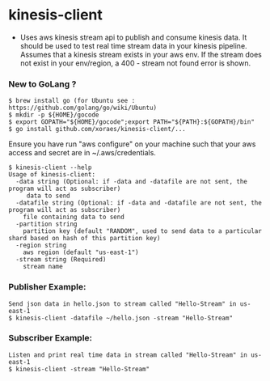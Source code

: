 # kinesis-client 
- Uses aws kinesis stream api to publish and consume kinesis data. It should be used to test real time stream data in your kinesis pipeline. Assumes that a kinesis stream exists in your aws env. If the stream does not exist in your env/region, a 400 - stream not found error is shown.

### New to GoLang ?
    $ brew install go (for Ubuntu see : https://github.com/golang/go/wiki/Ubuntu)
    $ mkdir -p ${HOME}/gocode
    $ export GOPATH="${HOME}/gocode";export PATH="${PATH}:${GOPATH}/bin"
    $ go install github.com/xoraes/kinesis-client/...
    
    
Ensure you have run "aws configure" on your machine such that your aws access and secret are in ~/.aws/credentials.

    $ kinesis-client --help
    Usage of kinesis-client:
      -data string (Optional: if -data and -datafile are not sent, the program will act as subscriber)
         data to send
      -datafile string (Optional: if -data and -datafile are not sent, the program will act as subscriber)
        file containing data to send
      -partition string
        partition key (default "RANDOM", used to send data to a particular shard based on hash of this partition key)
      -region string
        aws region (default "us-east-1")
      -stream string (Required)
        stream name
### Publisher Example:
    Send json data in hello.json to stream called "Hello-Stream" in us-east-1
    $ kinesis-client -datafile ~/hello.json -stream "Hello-Stream" 
    
### Subscriber Example:
    Listen and print real time data in stream called "Hello-Stream" in us-east-1
    $ kinesis-client -stream "Hello-Stream" 
